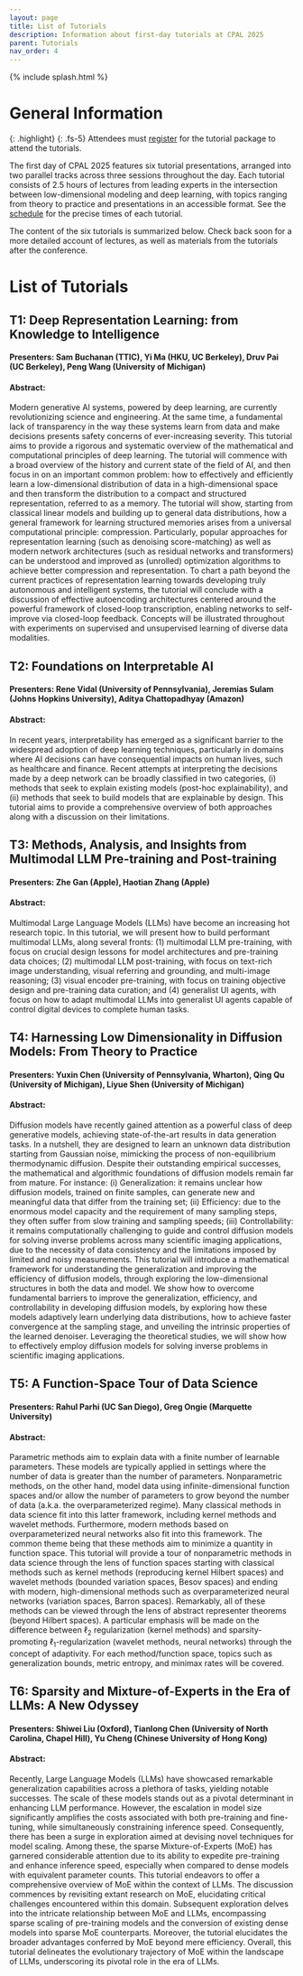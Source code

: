 ```yaml
---
layout: page
title: List of Tutorials
description: Information about first-day tutorials at CPAL 2025
parent: Tutorials
nav_order: 4
---
```


{% include splash.html %}

# General Information

{: .highlight}
{: .fs-5}
Attendees must [register]({{site.baseurl}}/registration) for the tutorial
package to attend the tutorials.

The first day of CPAL 2025 features six tutorial presentations, arranged
into two parallel tracks across three sessions throughout the day.
Each tutorial consists of 2.5 hours of lectures from leading experts in the
intersection between low-dimensional modeling and deep learning, with topics
ranging from theory to practice and presentations in an accessible format.
See the [schedule]({{site.baseurl}}/program_schedule) for the precise times of each tutorial.

The content of the six tutorials is summarized below. Check back soon for a more
detailed account of lectures, as well as materials from the tutorials after the
conference.


# List of Tutorials


## T1: Deep Representation Learning: from Knowledge to Intelligence

#### Presenters: Sam Buchanan (TTIC), Yi Ma (HKU, UC Berkeley), Druv Pai (UC Berkeley), Peng Wang (University of Michigan)

#### Abstract:
Modern generative AI systems, powered by deep learning, are currently revolutionizing science and engineering. At the same time, a fundamental lack of transparency in the way these systems learn from data and make decisions presents safety concerns of ever-increasing severity. This tutorial aims to provide a rigorous and systematic overview of the mathematical and computational principles of deep learning. The tutorial will commence with a broad overview of the history and current state of the field of AI, and then focus in on an important common problem: how to effectively and efficiently learn a low-dimensional distribution of data in a high-dimensional space and then transform the distribution to a compact and structured representation, referred to as a memory. The tutorial will show, starting from classical linear models and building up to general data distributions, how a general framework for learning structured memories arises from a universal computational principle: compression. Particularly, popular approaches for representation learning (such as denoising score-matching) as well as modern network architectures (such as residual networks and transformers) can be understood and improved as (unrolled) optimization algorithms to achieve better compression and representation. To chart a path beyond the current practices of representation learning towards developing truly autonomous and intelligent systems, the tutorial will conclude with a discussion of effective autoencoding architectures centered around the powerful framework of closed-loop transcription, enabling networks to self-improve via closed-loop feedback. Concepts will be illustrated throughout with experiments on supervised and unsupervised learning of diverse data modalities.

## T2: Foundations on Interpretable AI

#### Presenters: Rene Vidal (University of Pennsylvania), Jeremias Sulam (Johns Hopkins University), Aditya Chattopadhyay (Amazon)

#### Abstract:
In recent years, interpretability has emerged as a significant barrier to the widespread adoption of deep learning techniques, particularly in domains where AI decisions can have consequential impacts on human lives, such as healthcare and finance. Recent attempts at interpreting the decisions made by a deep network can be broadly classified in two categories, (i) methods that seek to explain existing models (post-hoc explainability), and (ii) methods that seek to build models that are explainable by design. This tutorial aims to provide a comprehensive overview of both approaches along with a discussion on their limitations.

## T3: Methods, Analysis, and Insights from Multimodal LLM Pre-training and Post-training

#### Presenters: Zhe Gan (Apple), Haotian Zhang (Apple)

#### Abstract:
Multimodal Large Language Models (LLMs) have become an increasing hot research topic. In this tutorial, we will present how to build performant multimodal LLMs, along several fronts: (1) multimodal LLM pre-training, with focus on crucial design lessons for model architectures and pre-training data choices; (2) multimodal LLM post-training, with focus on text-rich image understanding, visual referring and grounding, and multi-image reasoning; (3) visual encoder pre-training, with focus on training objective design and pre-training data curation; and (4) generalist UI agents, with focus on how to adapt multimodal LLMs into generalist UI agents capable of control digital devices to complete human tasks.

## T4: Harnessing Low Dimensionality in Diffusion Models: From Theory to Practice

#### Presenters: Yuxin Chen (University of Pennsylvania, Wharton), Qing Qu (University of Michigan), Liyue Shen (University of Michigan)

#### Abstract:
Diffusion models have recently gained attention as a powerful class of deep generative models, achieving state-of-the-art results in data generation tasks. In a nutshell, they are designed to learn an unknown data distribution starting from Gaussian noise, mimicking the process of non-equilibrium thermodynamic diffusion. Despite their outstanding empirical successes, the mathematical and algorithmic foundations of diffusion models remain far from mature. For instance: (i) Generalization: it remains unclear how diffusion models, trained on finite samples, can generate new and meaningful data that differ from the training set; (ii) Efficiency: due to the enormous model capacity and the requirement of many sampling steps, they often suffer from slow training and sampling speeds; (iii) Controllability: it remains computationally challenging to guide and control diffusion models for solving inverse problems across many scientific imaging applications, due to the necessity of data consistency and the limitations imposed by limited and noisy measurements. This tutorial will introduce a mathematical framework for understanding the generalization and improving the efficiency of diffusion models, through exploring the low-dimensional structures in both the data and model. We show how to overcome fundamental barriers to improve the generalization, efficiency, and controllability in developing diffusion models, by exploring how these models adaptively learn underlying data distributions, how to achieve faster convergence at the sampling stage, and unveiling the intrinsic properties of the learned denoiser. Leveraging the theoretical studies, we will show how to effectively employ diffusion models for solving inverse problems in scientific imaging applications.

## T5: A Function-Space Tour of Data Science

#### Presenters: Rahul Parhi (UC San Diego), Greg Ongie (Marquette University)

#### Abstract:
Parametric methods aim to explain data with a finite number of learnable parameters. These models are typically applied in settings where the number of data is greater than the number of parameters. Nonparametric methods, on the other hand, model data using infinite-dimensional function spaces and/or allow the number of parameters to grow beyond the number of data (a.k.a. the overparameterized regime). Many classical methods in data science fit into this latter framework, including kernel methods and wavelet methods. Furthermore, modern methods based on overparameterized neural networks also fit into this framework. The common theme being that these methods aim to minimize a quantity in function space. This tutorial will provide a tour of nonparametric methods in data science through the lens of function spaces starting with classical methods such as kernel methods (reproducing kernel Hilbert spaces) and wavelet methods (bounded variation spaces, Besov spaces) and ending with modern, high-dimensional methods such as overparameterized neural networks (variation spaces, Barron spaces). Remarkably, all of these methods can be viewed through the lens of abstract representer theorems (beyond Hilbert spaces). A particular emphasis will be made on the difference between $\ell_2$ regularization (kernel methods) and sparsity-promoting $\ell_1$-regularization (wavelet methods, neural networks) through the concept of adaptivity. For each method/function space, topics such as generalization bounds, metric entropy, and minimax rates will be covered.

## T6: Sparsity and Mixture-of-Experts in the Era of LLMs: A New Odyssey

#### Presenters: Shiwei Liu (Oxford), Tianlong Chen (University of North Carolina, Chapel Hill), Yu Cheng (Chinese University of Hong Kong)


#### Abstract:
Recently, Large Language Models (LLMs) have showcased remarkable generalization capabilities across a plethora of tasks, yielding notable successes. The scale of these models stands out as a pivotal determinant in enhancing LLM performance. However, the escalation in model size significantly amplifies the costs associated with both pre-training and fine-tuning, while simultaneously constraining inference speed. Consequently, there has been a surge in exploration aimed at devising novel techniques for model scaling. Among these, the sparse Mixture-of-Experts (MoE) has garnered considerable attention due to its ability to expedite pre-training and enhance inference speed, especially when compared to dense models with equivalent parameter counts. This tutorial endeavors to offer a comprehensive overview of MoE within the context of LLMs. The discussion commences by revisiting extant research on MoE, elucidating critical challenges encountered within this domain. Subsequent exploration delves into the intricate relationship between MoE and LLMs, encompassing sparse scaling of pre-training models and the conversion of existing dense models into sparse MoE counterparts. Moreover, the tutorial elucidates the broader advantages conferred by MoE beyond mere efficiency. Overall, this tutorial delineates the evolutionary trajectory of MoE within the landscape of LLMs, underscoring its pivotal role in the era of LLMs.

